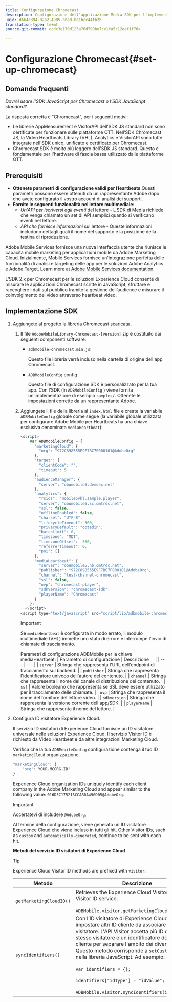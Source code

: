 ```yaml
---
title: Configurazione Chromecast
description: Configurazione dell’applicazione Media SDK per l’implementazione in Chromecast.
uuid: d664e394-02a2-4985-bbad-be1bcc44fb2b
translation-type: tm+mt
source-git-commit: ccdc3e170d125a76d798be7ce1fa5c12eef1f76a

---
```



# Configurazione Chromecast{#set-up-chromecast}

## Domande frequenti

_Dovrei usare l’SDK JavaScript per Chromecast o l’SDK JavaScript standard?_

La risposta corretta è &quot;Chromecast&quot;, per i seguenti motivi:
* Le librerie AppMeasurement e VisitorAPI dell’SDK JS standard non sono certificate per funzionare sulle piattaforme OTT. Nell’SDK Chromecast JS, la Video Heartbeats Library (VHL), Analytics e VisitorAPI sono tutte integrate nell’SDK unico, unificato e certificato per Chromecast.
* Chromecast SDK è molto più leggero dell&#39;SDK JS standard. Questo è fondamentale per l&#39;hardware di fascia bassa utilizzato dalle piattaforme OTT.

## Prerequisiti

* **Ottenete parametri di configurazione validi per Heartbeats** Questi parametri possono essere ottenuti da un rappresentante Adobe dopo che avete configurato il vostro account di analisi dei supporti.
* **Fornite le seguenti funzionalità nel lettore multimediale:**
   * *Un&#39;API per iscriversi agli eventi* del lettore - L&#39;SDK di Media richiede che venga chiamato un set di API semplici quando si verificano eventi nel lettore.
   * *API che fornisce informazioni* sul lettore - Queste informazioni includono dettagli quali il nome del supporto e la posizione della testina di riproduzione.

Adobe Mobile Services fornisce una nuova interfaccia utente che riunisce le capacità mobile marketing per applicazioni mobile da Adobe Marketing Cloud. Inizialmente, Mobile Services fornisce un&#39;integrazione perfetta delle funzionalità di analisi e targeting delle app per le soluzioni Adobe Analytics e Adobe Target. Learn more at [Adobe Mobile Services documentation.](https://docs.adobe.com/content/help/it-IT/mobile-services/using/home.html)

L’SDK 2.x per Chromecast per le soluzioni Experience Cloud consente di misurare le applicazioni Chromecast scritte in JavaScript, sfruttare e raccogliere i dati sul pubblico tramite la gestione dell’audience e misurare il coinvolgimento dei video attraverso heartbeat video.

## Implementazione SDK

1. Aggiungete al progetto la libreria Chromecast [scaricata](/help/sdk-implement/download-sdks.md#download-2x-sdks) .

   1. Il file `AdobeMobileLibrary-Chromecast-[version]` zip è costituito dai seguenti componenti software:

      * `adbmobile-chromecast.min.js`:

         Questo file libreria verrà incluso nella cartella di origine dell&#39;app Chromecast.

      * `ADBMobileConfig` config

         Questo file di configurazione SDK è personalizzato per la tua app. Con l’SDK (in `ADBMobileConfig` ) viene fornita un’implementazione di esempio `samples/`. Ottenete le impostazioni corrette da un rappresentante Adobe.
   1. Aggiungete il file della libreria al `index.html` file e create la variabile `ADBMobileConfig` globale come segue (la variabile globale utilizzata per configurare Adobe Mobile per Heartbeats ha una chiave esclusiva denominata `mediaHeartbeat`):

      ```js
      <script> 
          var ADBMobileConfig = { 
            "marketingCloud": { 
              "org": "972C898555E9F7BC7F000101@AdobeOrg" 
            }, 
            "target": { 
              "clientCode": "", 
              "timeout": 5 
            }, 
            "audienceManager": { 
              "server": "obumobile5.demdex.net" 
            }, 
            "analytics": { 
              "rsids": "mobile5vhl.sample.player", 
              "server": "obumobile5.sc.omtrdc.net", 
              "ssl": false, 
              "offlineEnabled": false, 
              "charset": "UTF-8", 
              "lifecycleTimeout": 300, 
              "privacyDefault": "optedin", 
              "batchLimit": 0, 
              "timezone": "MDT", 
              "timezoneOffset": -360, 
              "referrerTimeout": 0, 
              "poi": [] 
            }, 
            "mediaHeartbeat": { 
              "server": "obumobile5.hb.omtrdc.net", 
              "publisher": "972C898555E9F7BC7F000101@AdobeOrg", 
              "channel": "test-channel-chromecast", 
              "ssl": false, 
              "ovp": "chromecast-player", 
              "sdkVersion": "chromecast-sdk", 
              "playerName": "Chromecast" 
            } 
          }; 
        </script> 
      <script type="text/javascript" src="script/lib/adbmobile-chromecast.min.js"></script>
      ```

      >[!IMPORTANT]
      >
      >Se `mediaHeartbeat` è configurata in modo errato, il modulo multimediale (VHL) immette uno stato di errore e interrompe l&#39;invio di chiamate di tracciamento.

      Parametri di configurazione ADBMobile per la chiave mediaHeartbeat:
   | Parametro di configurazione | Descrizione     |
   | --- | --- |
   | `server` | Stringa che rappresenta l&#39;URL dell&#39;endpoint di tracciamento sul backend. |
   | `publisher` | Stringa che rappresenta l&#39;identificatore univoco dell&#39;autore del contenuto. |
   | `channel` | Stringa che rappresenta il nome del canale di distribuzione del contenuto. |
   | `ssl` | Valore booleano che rappresenta se SSL deve essere utilizzato per il tracciamento delle chiamate. |
   | `ovp` | Stringa che rappresenta il nome del fornitore del lettore video. |
   | `sdkversion` | Stringa che rappresenta la versione corrente dell&#39;app/SDK. |
   | `playerName` | Stringa che rappresenta il nome del lettore. |


1. Configura ID visitatore Experience Cloud.

   Il servizio ID visitatori di Experience Cloud fornisce un ID visitatore universale nelle soluzioni Experience Cloud. Il servizio Visitor ID è richiesto da Video Heartbeat e da altre integrazioni Marketing Cloud.

   Verifica che la tua `ADBMobileConfig` configurazione contenga il tuo ID `marketingCloud` organizzazione.

   ```js
   "marketingCloud": { 
       "org": YOUR-MCORG-ID" 
   }
   ```

   Experience Cloud organization IDs uniquely identify each client company in the Adobe Marketing Cloud and appear similar to the following value: `016D5C175213CCA80A490D05@AdobeOrg`.

   >[!IMPORTANT]
   >
   >Accertatevi di includere `@AdobeOrg`.

   Al termine della configurazione, viene generato un ID visitatore Experience Cloud che viene incluso in tutti gli hit. Other Visitor IDs, such as `custom` and `automatically-generated`, continue to be sent with each hit.

   **Metodi del servizio ID visitatori di Experience Cloud**

   >[!TIP]
   >
   >Experience Cloud Visitor ID methods are prefixed with `visitor`.

   | Metodo | Descrizione |
   | --- | --- |
   | `getMarketingCloudID()` | Retrieves the Experience Cloud Visitor ID from the Visitor ID service.  <br/><br/>`ADBMobile.visitor.getMarketingCloudID();` |
   | `syncIdentifiers()` | Con l’ID visitatore di Experience Cloud, puoi impostare altri ID cliente da associare a ogni visitatore. L&#39;API Visitor accetta più ID cliente per lo stesso visitatore e un identificatore del tipo di cliente per separare l&#39;ambito dei diversi ID cliente. Questo metodo corrisponde a `setCustomerIDs()` nella libreria JavaScript.  Ad esempio: <br/><br/>`var identifiers = {};` <br/><br/>`identifiers["idType"] = "idValue";` <br/><br/>`ADBMobile.visitor.syncIdentifiers(identifiers);` |


<!--   **Postbacks -** For more information about configuring postbacks, see [Configure Postbacks.](https://docs.adobe.com/content/help/en/mobile-services/using/manage-app-settings-ug/configuring-app/signals.html) -->

